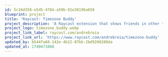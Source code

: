 ```yaml
---
id: 5c16d358-e5d5-4784-a59b-91e38196a650
blueprint: project
title: 'Raycast: Timezone Buddy'
project_description: 'A Raycast extension that shows friends in other timezones.'
project_logo: timezone_buddy.webp
project_link_label: raycast.com/andrebreia
project_link_url: 'https://www.raycast.com/andrebreia/timezone-buddy'
updated_by: b544fa68-142e-4b12-87bb-2bd9208208da
updated_at: 1740471068
---
```

